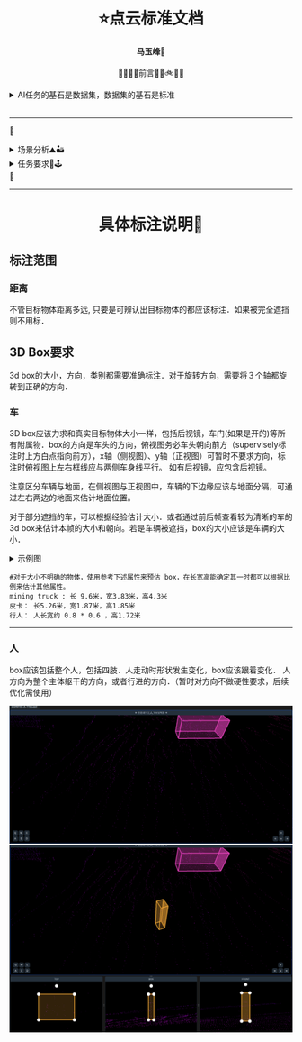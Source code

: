 # <div align="center">⭐点云标准文档</div>
#### <p align = "center">马玉峰📜</p>
<div align="center">
<p>
🚚🚂🚌🚗前言🚜🚧🚲👨‍🔧
</p>
</div>

<div >
<details >
<summary align="left">AI任务的基石是数据集，数据集的基石是标准</summary>
基于深度学习的AI任务的基础是数据，可以说数据集的质量和数量在很大程度上决定了AI任务的上限。在图像分类领域，正是李飞飞创建的ImageNet数据集开启了视觉任务的深度学习时代，后续的COCO同样是目标检测领域持久的标杆。正是因为这些数据集在数据采集、清洗、标注上都建立了极为严格的标准，并且经过反复的审核，才能呈现极高的质量。

</details>
<br>

----
🚩 
                  
<details>
<summary>
场景分析⛰🏜
</summary>
工作场景为各类矿山。其中动态对象包括各类工程车辆（皮卡、挖掘机、装载机、矿车）、普通车辆、工作人员。静态目标包括方锥、路面、建筑物、碎石等。工作时间包括白天和夜间、正常天气与雨雪雾等恶劣天气。
</details>

<details>
<summary>
任务要求🎯🕹
</summary>
此项目主要目标是为了辅助矿车进行无人驾驶，目前的检测目标为3类。涵盖了矿车行驶过程中需避让的主要对象。

- 行人
- 矿车
- 汽车

</details>
🏁
</div>

----
<div>


# <div align="center">具体标注说明📜</div>


## 标注范围

### 距离
不管目标物体距离多远, 只要是可辨认出目标物体的都应该标注．如果被完全遮挡则不用标．

## 3D Box要求

3d box的大小，方向，类别都需要准确标注．对于旋转方向，需要将３个轴都旋转到正确的方向．

### 车
3D box应该力求和真实目标物体大小一样，包括后视镜，车门(如果是开的)等所有附属物．box的方向是车头的方向，俯视图务必车头朝向前方（supervisely标注时上方白点指向前方），x轴（侧视图）、y轴（正视图）可暂时不要求方向，标注时俯视图上左右框线应与两侧车身线平行。
如有后视镜，应包含后视镜。

注意区分车辆与地面，在侧视图与正视图中，车辆的下边缘应该与地面分隔，可通过左右两边的地面来估计地面位置。

对于部分遮挡的车，可以根据经验估计大小．或者通过前后帧查看较为清晰的车的3d box来估计本帧的大小和朝向。若是车辆被遮挡，box的大小应该是车辆的大小．


<details align="left">
<summary>
示例图
</summary>


![车辆地面界限1](./images/label3d/车辆地面界限.png)

</details>


```shell
#对于大小不明确的物体，使用参考下述属性来预估 box，在长宽高能确定其一时都可以根据比例来估计其他属性。
mining truck : 长 9.6米，宽3.83米，高4.3米
皮卡： 长5.26米，宽1.87米，高1.85米
行人： 人长宽约 0.8 * 0.6 ，高1.72米
```
---

### 人
box应该包括整个人，包括四肢．人走动时形状发生变化，box应该跟着变化．
人方向为整个主体躯干的方向，或者行进的方向．（暂时对方向不做硬性要求，后续优化需使用）

![people3d](./images/label3d/people3d.png)
![people3d1](./images/label3d/people3d1.png)

<!-- ## 示例

![label3d01](./images/label3d/label3d01.png)
![label3d02](./images/label3d/label3d02.png)
![label3d03](./images/label3d/label3d03.png) -->
